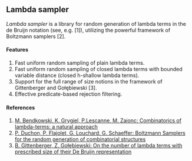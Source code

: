 Lambda sampler
---------------

*Lambda sampler* is a library for random generation of lambda terms in the de
Bruijn notation (see, e.g. [1]), utilizing the powerful framework of Boltzmann samplers [2].

#### Features
1. Fast uniform random sampling of plain lambda terms.
2. Fast uniform random sampling of closed lambda terms with bounded variable
   distance (closed h-shallow lambda terms).
3. Support for the full range of size notions in the framework of Gittenberger
   and Gołębiewski [3].
4. Effective predicate-based rejection filtering.

#### References
1. [M. Bendkowski, K. Grygiel, P.Lescanne, M. Zaionc: Combinatorics of lambda-terms: a natural approach](http://arxiv.org/pdf/1609.07593v1.pdf)
2. [P. Duchon, P. Flajolet, G. Louchard. G. Schaeffer: Boltzmann Samplers for the random generation of combinatorial structures](http://algo.inria.fr/flajolet/Publications/DuFlLoSc04.pdf)
3. [B. Gittenberger, Z. Gołębiewski: On the number of lambda terms with
   prescribed size of their De Bruijn
representation](https://arxiv.org/abs/1509.06139)
